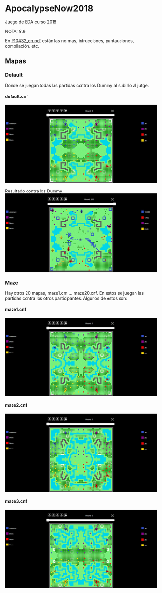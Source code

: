 # ApocalypseNow2018

Juego de EDA curso 2018

NOTA: 8.9

En [P10432_en.pdf](https://github.com/dumitrux/ApocalypseNow2018/blob/master/P10432_en.pdf) están las normas, intrucciones, puntauciones, compilación, etc.

## Mapas
### Default
Donde se juegan todas las partidas contra los Dummy al subirlo al jutge.

#### default.cnf
![Screenshot](https://github.com/dumitrux/ApocalypseNow2018/blob/master/maps/default_map.JPG)

Resultado contra los Dummy
![Screenshot](https://github.com/dumitrux/ApocalypseNow2018/blob/master/maps/default_map_result.JPG)

### Maze
Hay otros 20 mapas, maze1.cnf ... maze20.cnf. En estos se juegan las partidas contra los otros participantes. Algunos de estos son:

#### maze1.cnf
![Screenshot](https://github.com/dumitrux/ApocalypseNow2018/blob/master/maps/map1.JPG)

#### maze2.cnf
![Screenshot](https://github.com/dumitrux/ApocalypseNow2018/blob/master/maps/map2.JPG)

#### maze3.cnf
![Screenshot](https://github.com/dumitrux/ApocalypseNow2018/blob/master/maps/map3.JPG)
